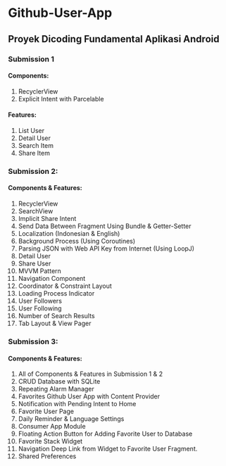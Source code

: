 # Github-User-App
## Proyek Dicoding Fundamental Aplikasi Android
### Submission 1
#### Components:
1. RecyclerView
2. Explicit Intent with Parcelable

#### Features:
1. List User
2. Detail User
3. Search Item
4. Share Item

### Submission 2:
#### Components & Features:
1. RecyclerView
2. SearchView
3. Implicit Share Intent
4. Send Data Between Fragment Using Bundle & Getter-Setter
5. Localization (Indonesian & English)
6. Background Process (Using Coroutines)
7. Parsing JSON with Web API Key from Internet (Using LoopJ)
8. Detail User
9. Share User
10. MVVM Pattern
11. Navigation Component
12. Coordinator & Constraint Layout
13. Loading Process Indicator
14. User Followers
15. User Following
16. Number of Search Results
17. Tab Layout & View Pager

### Submission 3:
#### Components & Features:
1. All of Components & Features in Submission 1 & 2
2. CRUD Database with SQLite
3. Repeating Alarm Manager
4. Favorites Github User App with Content Provider
5. Notification with Pending Intent to Home
6. Favorite User Page
7. Daily Reminder & Language Settings
8. Consumer App Module
9. Floating Action Button for Adding Favorite User to Database
10. Favorite Stack Widget
11. Navigation Deep Link from Widget to Favorite User Fragment.
12. Shared Preferences
